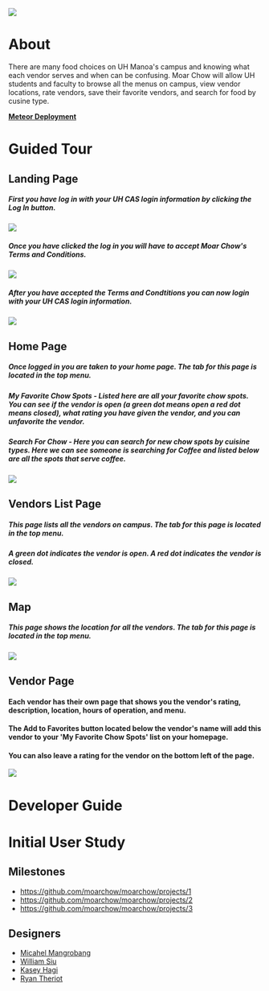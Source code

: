 <a href="http://moarchow.meteorapp.com/"><img style="max-width: 20%;" src="https://raw.githubusercontent.com/moarchow/moarchow.github.io/master/images/need-real-food1.png"></a>

# About
There are many food choices on UH Manoa's campus and knowing what each vendor serves and when can be confusing. Moar Chow will allow UH students and faculty to browse all the menus on campus, view vendor locations, rate vendors, save their favorite vendors, and search for food by cusine type.

[**Meteor Deployment**](http://moarchow.meteorapp.com/)

# Guided Tour
## Landing Page
##### First you have log in with your UH CAS login information by clicking the Log In button.
<img class="ui medium right floated image" src="https://raw.githubusercontent.com/moarchow/moarchow.github.io/master/images/milestone3/landing.jpg">

##### Once you have clicked the log in you will have to accept Moar Chow's Terms and Conditions.
<img class="ui medium right floated image" src="https://raw.githubusercontent.com/moarchow/moarchow.github.io/master/images/milestone3/terms.jpg">

##### After you have accepted the Terms and Condtitions you can now login with your UH CAS login information.
<img class="ui medium right floated image" src="https://raw.githubusercontent.com/moarchow/moarchow.github.io/master/images/milestone3/login.jpg">

## Home Page
##### Once logged in you are taken to your home page. The tab for this page is located in the top menu.
##### My Favorite Chow Spots - Listed here are all your favorite chow spots. You can see if the vendor is open (a green dot means open a red dot means closed), what rating you have given the vendor, and you can unfavorite the vendor.
##### Search For Chow - Here you can search for new chow spots by cuisine types. Here we can see someone is searching for Coffee and listed below are all the spots that serve coffee. 
<img class="ui medium right floated image" src="https://raw.githubusercontent.com/moarchow/moarchow.github.io/master/images/milestone3/homepage.png">

## Vendors List Page
##### This page lists all the vendors on campus. The tab for this page is located in the top menu.
##### A green dot indicates the vendor is open. A red dot indicates the vendor is closed.
<img class="ui medium right floated image" src="https://raw.githubusercontent.com/moarchow/moarchow.github.io/master/images/milestone3/vendorlist.png">

## Map
##### This page shows the location for all the vendors. The tab for this page is located in the top menu.
<img class="ui medium right floated image" src="https://raw.githubusercontent.com/moarchow/moarchow.github.io/master/images/milestone3/map.png">

## Vendor Page
#### Each vendor has their own page that shows you the vendor's rating, description, location, hours of operation, and menu. 
#### The Add to Favorites button located below the vendor's name will add this vendor to your 'My Favorite Chow Spots' list on your homepage.
#### You can also leave a rating for the vendor on the bottom left of the page.
<img class="ui medium right floated image" src="https://raw.githubusercontent.com/moarchow/moarchow.github.io/master/images/milestone3/vendorhome.png">

# Developer Guide

# Initial User Study

## Milestones
 + https://github.com/moarchow/moarchow/projects/1
 + https://github.com/moarchow/moarchow/projects/2
 + https://github.com/moarchow/moarchow/projects/3
 
## Designers
 + [Micahel Mangrobang](https://mickyjm.github.io/)
 + [William Siu](https://williamycsiu.github.io/)
 + [Kasey Hagi](https://kaseyhagi.github.io/)
 + [Ryan Theriot](https://rctheriot.github.io/)
 
